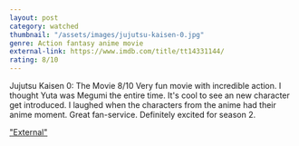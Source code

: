 ```yaml
---
layout: post
category: watched
thumbnail: "/assets/images/jujutsu-kaisen-0.jpg"
genre: Action fantasy anime movie
external-link: https://www.imdb.com/title/tt14331144/
rating: 8/10
---
```

Jujutsu Kaisen 0: The Movie
8/10
Very fun movie with incredible action. I thought Yuta was Megumi the entire time. It's cool to see an new character get introduced. I laughed when the characters from the anime had their anime moment. Great fan-service. Definitely excited for season 2.

["External"](https://www.imdb.com/title/tt14331144/)